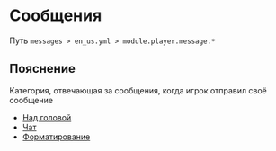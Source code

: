 # Сообщения
Путь `messages > en_us.yml > module.player.message.*`

## Пояснение
Категория, отвечающая за сообщения, когда игрок отправил своё сообщение
- [Над головой](/ru/messages/en_us/module/player/message/bubble/)
- [Чат](/ru/messages/en_us/module/player/message/chat/)
- [Форматирование](/ru/messages/en_us/module/player/message/format/)